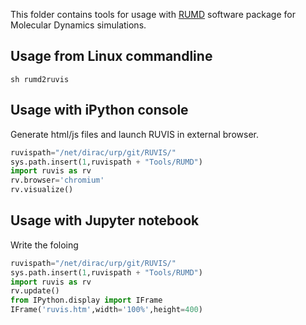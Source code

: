 This folder contains tools for usage with [RUMD](http://rumd.org/) software package for Molecular Dynamics simulations.

## Usage from Linux commandline
``sh
rumd2ruvis
``

## Usage with iPython console
Generate html/js files and launch RUVIS in external browser.
```py
ruvispath="/net/dirac/urp/git/RUVIS/"
sys.path.insert(1,ruvispath + "Tools/RUMD")
import ruvis as rv
rv.browser='chromium'
rv.visualize()
```

## Usage with Jupyter notebook
Write the foloing 
```py
ruvispath="/net/dirac/urp/git/RUVIS/"
sys.path.insert(1,ruvispath + "Tools/RUMD")
import ruvis as rv
rv.update()
from IPython.display import IFrame
IFrame('ruvis.htm',width='100%',height=400)
```
